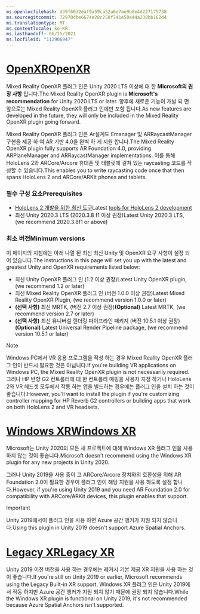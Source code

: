 ```yaml
---
ms.openlocfilehash: d39f6032eaf9a59ca52a6e7ae9b8e4d227175738
ms.sourcegitcommit: 72970dbe6674e28c250f741e50a44a238bb162d4
ms.translationtype: MT
ms.contentlocale: ko-KR
ms.lasthandoff: 06/25/2021
ms.locfileid: "112906947"
---
```

# <a name="openxr"></a>[<span data-ttu-id="5df0d-101">OpenXR</span><span class="sxs-lookup"><span data-stu-id="5df0d-101">OpenXR</span></span>](#tab/openxr)

<span data-ttu-id="5df0d-102">Mixed Reality OpenXR 플러그 인은 Unity 2020 LTS 이상에 대 한 **Microsoft의 권장 사항** 입니다.</span><span class="sxs-lookup"><span data-stu-id="5df0d-102">The Mixed Reality OpenXR plugin is **Microsoft's recommendation** for Unity 2020 LTS or later.</span></span> <span data-ttu-id="5df0d-103">향후에 새로운 기능이 개발 되 면 앞으로는 Mixed Reality OpenXR 플러그 인에만 포함 됩니다.</span><span class="sxs-lookup"><span data-stu-id="5df0d-103">As new features are developed in the future, they will only be included in the Mixed Reality OpenXR plugin going forward.</span></span>

<span data-ttu-id="5df0d-104">Mixed Reality OpenXR 플러그 인은 Ar설계도 Emanager 및 ARRaycastManager 구현을 제공 하 여 AR 기반 4.0을 완벽 하 게 지원 합니다.</span><span class="sxs-lookup"><span data-stu-id="5df0d-104">The Mixed Reality OpenXR plugin fully supports AR Foundation 4.0, providing ARPlaneManager and ARRaycastManager implementations.</span></span> <span data-ttu-id="5df0d-105">이를 통해 HoloLens 2와 ARCore/Arcore 휴대폰 및 태블릿에 걸쳐 있는 raycasting 코드를 작성할 수 있습니다.</span><span class="sxs-lookup"><span data-stu-id="5df0d-105">This enables you to write raycasting code once that then spans HoloLens 2 and ARCore/ARKit phones and tablets.</span></span>

### <a name="prerequisites"></a><span data-ttu-id="5df0d-106">필수 구성 요소</span><span class="sxs-lookup"><span data-stu-id="5df0d-106">Prerequisites</span></span> 

* <span data-ttu-id="5df0d-107">[HoloLens 2 개발을 위한 최신 도구](../../../install-the-tools.md?tabs=unity#installation-checklist)</span><span class="sxs-lookup"><span data-stu-id="5df0d-107">Latest [tools for HoloLens 2 development](../../../install-the-tools.md?tabs=unity#installation-checklist)</span></span>
* <span data-ttu-id="5df0d-108">최신 Unity 2020.3 LTS (2020.3.8 f1 이상 권장)</span><span class="sxs-lookup"><span data-stu-id="5df0d-108">Latest Unity 2020.3 LTS, (we recommend 2020.3.8f1 or above)</span></span>

### <a name="minimum-versions"></a><span data-ttu-id="5df0d-109">최소 버전</span><span class="sxs-lookup"><span data-stu-id="5df0d-109">Minimum versions</span></span>

<span data-ttu-id="5df0d-110">이 페이지의 지침에는 아래 나열 된 최신 최신 Unity 및 OpenXR 요구 사항이 설정 되어 있습니다.</span><span class="sxs-lookup"><span data-stu-id="5df0d-110">The instructions in this page will set you up with the latest and greatest Unity and OpenXR requirements listed below:</span></span>

* <span data-ttu-id="5df0d-111">최신 Unity OpenXR 플러그 인 (1.2 이상 권장)</span><span class="sxs-lookup"><span data-stu-id="5df0d-111">Latest Unity OpenXR plugin, (we recommend 1.2 or later)</span></span>
* <span data-ttu-id="5df0d-112">최신 Mixed Reality OpenXR 플러그 인 (버전 1.0.0 이상 권장)</span><span class="sxs-lookup"><span data-stu-id="5df0d-112">Latest Mixed Reality OpenXR Plugin, (we recommend version 1.0.0 or later)</span></span>
* <span data-ttu-id="5df0d-113">**(선택 사항)** 최신 MRTK, (버전 2.7 이상 권장)</span><span class="sxs-lookup"><span data-stu-id="5df0d-113">**(Optional)** Latest MRTK, (we recommend version 2.7 or later)</span></span>
* <span data-ttu-id="5df0d-114">**(선택 사항)** 최신 유니버설 렌더링 파이프라인 패키지 (버전 10.5.1 이상 권장)</span><span class="sxs-lookup"><span data-stu-id="5df0d-114">**(Optional)** Latest Universal Render Pipeline package, (we recommend version 10.5.1 or later)</span></span>

<!-- ![Screenshot of the open xr unity basic sample running on a HoloLens](../../images/openxr-example.png) -->

> [!NOTE]
> <span data-ttu-id="5df0d-115">Windows PC에서 VR 응용 프로그램을 작성 하는 경우 Mixed Reality OpenXR 플러그 인이 반드시 필요한 것은 아닙니다.</span><span class="sxs-lookup"><span data-stu-id="5df0d-115">If you're building VR applications on Windows PC, the Mixed Reality OpenXR plugin is not necessarily required.</span></span> <span data-ttu-id="5df0d-116">그러나 HP 반향 G2 컨트롤러에 대 한 컨트롤러 매핑을 사용자 지정 하거나 HoloLens 2와 VR 헤드셋 모두에서 작동 하는 앱을 빌드하는 경우에는 플러그 인을 설치 하는 것이 좋습니다.</span><span class="sxs-lookup"><span data-stu-id="5df0d-116">However, you'll want to install the plugin if you're customizing controller mapping for HP Reverb G2 controllers or building apps that work on both HoloLens 2 and VR headsets.</span></span>

# <a name="windows-xr"></a>[<span data-ttu-id="5df0d-117">Windows XR</span><span class="sxs-lookup"><span data-stu-id="5df0d-117">Windows XR</span></span>](#tab/windowsxr)

<span data-ttu-id="5df0d-118">Microsoft는 Unity 2020의 모든 새 프로젝트에 대해 Windows XR 플러그 인을 사용 하지 않는 것이 좋습니다.</span><span class="sxs-lookup"><span data-stu-id="5df0d-118">Microsoft doesn't recommend using the Windows XR plugin for any new projects in Unity 2020.</span></span>

<span data-ttu-id="5df0d-119">그러나 Unity 2019을 사용 중이 고 ARCore/Arcore 장치와의 호환성을 위해 AR Foundation 2.0이 필요한 경우이 플러그 인이 해당 지원을 사용 하도록 설정 합니다.</span><span class="sxs-lookup"><span data-stu-id="5df0d-119">However, if you're using Unity 2019 and you need AR Foundation 2.0 for compatibility with ARCore/ARKit devices, this plugin enables that support.</span></span>

> [!IMPORTANT]
> <span data-ttu-id="5df0d-120">Unity 2019에서이 플러그 인을 사용 하면 Azure 공간 앵커가 지원 되지 않습니다.</span><span class="sxs-lookup"><span data-stu-id="5df0d-120">Using this plugin in Unity 2019 doesn't support Azure Spatial Anchors.</span></span> 

# <a name="legacy-xr"></a>[<span data-ttu-id="5df0d-121">Legacy XR</span><span class="sxs-lookup"><span data-stu-id="5df0d-121">Legacy XR</span></span>](#tab/legacy)

<span data-ttu-id="5df0d-122">Unity 2019 이전 버전을 사용 하는 경우에는 레거시 기본 제공 XR 지원을 사용 하는 것이 좋습니다.</span><span class="sxs-lookup"><span data-stu-id="5df0d-122">If you're still on Unity 2019 or earlier, Microsoft recommends using the Legacy Built-in XR support.</span></span> <span data-ttu-id="5df0d-123">Windows XR 플러그 인은 Unity 2019에서 작동 하지만 Azure 공간 앵커가 지원 되지 않기 때문에 권장 되지 않습니다.</span><span class="sxs-lookup"><span data-stu-id="5df0d-123">While the Windows XR plugin is functional on Unity 2019, it's not recommended because Azure Spatial Anchors isn't supported.</span></span>